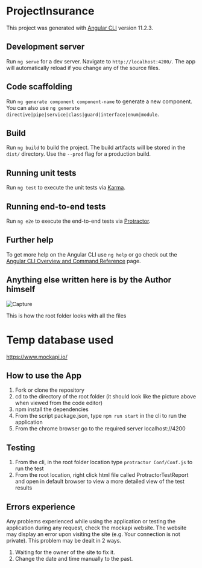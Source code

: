 # ProjectInsurance

This project was generated with [Angular CLI](https://github.com/angular/angular-cli) version 11.2.3.

## Development server

Run `ng serve` for a dev server. Navigate to `http://localhost:4200/`. The app will automatically reload if you change any of the source files.

## Code scaffolding

Run `ng generate component component-name` to generate a new component. You can also use `ng generate directive|pipe|service|class|guard|interface|enum|module`.

## Build

Run `ng build` to build the project. The build artifacts will be stored in the `dist/` directory. Use the `--prod` flag for a production build.

## Running unit tests

Run `ng test` to execute the unit tests via [Karma](https://karma-runner.github.io).

## Running end-to-end tests

Run `ng e2e` to execute the end-to-end tests via [Protractor](http://www.protractortest.org/).

## Further help

To get more help on the Angular CLI use `ng help` or go check out the [Angular CLI Overview and Command Reference](https://angular.io/cli) page.

## Anything else written here is by the Author himself

![Capture](https://user-images.githubusercontent.com/60688830/111907920-3987ee00-8a92-11eb-82f1-af2a130a6f1a.JPG)

This is how the root folder looks with all the files

# Temp database used

https://www.mockapi.io/

## How to use the App

1) Fork or clone the repository
2) cd to the directory of the root folder (it should look like the picture above when viewed from the code editor)
3) npm install the dependencies
4) From the script package.json, type `npm run start` in the cli to run the application
5) From the chrome browser go to the required server localhost://4200

## Testing

1) From the cli, in the root folder location type `protractor Conf/Conf.js` to run the test
2) From the root location, right click html file called ProtractorTestReport and open in default browser to view a more detailed view of the test results

## Errors experience

Any problems experienced while using the application or testing the application during any request, check the mockapi website.
The website may display an error upon visiting the site (e.g. Your connection is not private). This problem may be dealt in 2 ways.
1) Waiting for the owner of the site to fix it. 
2) Change the date and time manually to the past. 
